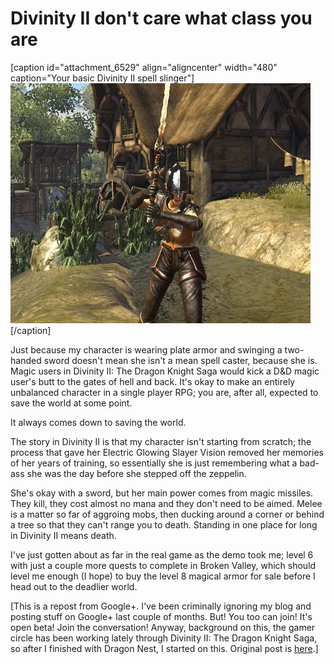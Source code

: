 # Divinity II don't care what class you are

[caption id="attachment\_6529" align="aligncenter" width="480" caption="Your basic Divinity II spell slinger"][![](../uploads/2011/09/Divinity2-2011-09-17-23-49-25-30-480x384.jpg "Your basic Divinity II spell slinger")](../uploads/2011/09/Divinity2-2011-09-17-23-49-25-30.jpg)[/caption]

Just because my character is wearing plate armor and swinging a two-handed sword doesn't mean she isn't a mean spell caster, because she is. Magic users in Divinity II: The Dragon Knight Saga would kick a D&D magic user's butt to the gates of hell and back. It's okay to make an entirely unbalanced character in a single player RPG; you are, after all, expected to save the world at some point.

It always comes down to saving the world.

The story in Divinity II is that my character isn't starting from scratch; the process that gave her Electric Glowing Slayer Vision removed her memories of her years of training, so essentially she is just remembering what a bad-ass she was the day before she stepped off the zeppelin.

She's okay with a sword, but her main power comes from magic missiles. They kill, they cost almost no mana and they don't need to be aimed. Melee is a matter so far of aggroing mobs, then ducking around a corner or behind a tree so that they can't range you to death. Standing in one place for long in Divinity II means death.

I've just gotten about as far in the real game as the demo took me; level 6 with just a couple more quests to complete in Broken Valley, which should level me enough (I hope) to buy the level 8 magical armor for sale before I head out to the deadlier world.

[This is a repost from Google+. I've been criminally ignoring my blog and posting stuff on Google+ last couple of months. But! You too can join! It's open beta! Join the conversation! Anyway, background on this, the gamer circle has been working lately through Divinity II: The Dragon Knight Saga, so after I finished with Dragon Nest, I started on this. Original post is [here](https://plus.google.com/108460561201888322767/posts/9RLnukVaDEj "Divinity II adventures").]
